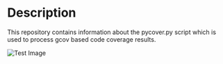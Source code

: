 # Description
This repository contains information about the pycover.py script which is used to process gcov based code coverage results.

![Test Image](images/images/emerald.png)

